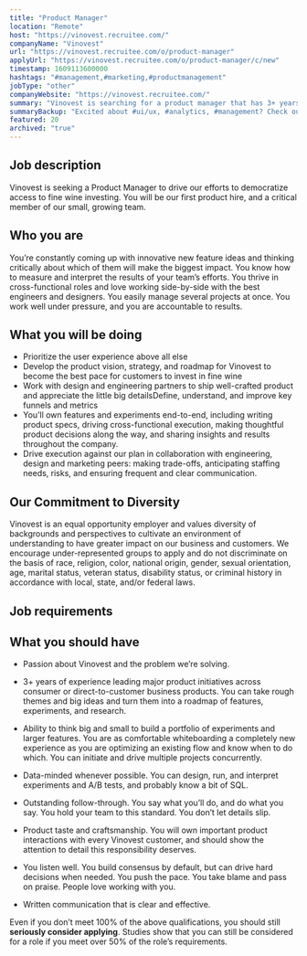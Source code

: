 ```yaml
---
title: "Product Manager"
location: "Remote"
host: "https://vinovest.recruitee.com/"
companyName: "Vinovest"
url: "https://vinovest.recruitee.com/o/product-manager"
applyUrl: "https://vinovest.recruitee.com/o/product-manager/c/new"
timestamp: 1609113600000
hashtags: "#management,#marketing,#productmanagement"
jobType: "other"
companyWebsite: "https://vinovest.recruitee.com/"
summary: "Vinovest is searching for a product manager that has 3+ years of experience leading major product initiatives across consumer or direct-to-customer business products."
summaryBackup: "Excited about #ui/ux, #analytics, #management? Check out this job post!"
featured: 20
archived: "true"
---
```


## Job description

Vinovest is seeking a Product Manager to drive our efforts to democratize access to fine wine investing. You will be our first product hire, and a critical member of our small, growing team.

## Who you are

You’re constantly coming up with innovative new feature ideas and thinking critically about which of them will make the biggest impact. You know how to measure and interpret the results of your team’s efforts. You thrive in cross-functional roles and love working side-by-side with the best engineers and designers. You easily manage several projects at once. You work well under pressure, and you are accountable to results.

## What you will be doing

*   Prioritize the user experience above all else
*   Develop the product vision, strategy, and roadmap for Vinovest to become the best pace for customers to invest in fine wine
*   Work with design and engineering partners to ship well-crafted product and appreciate the little big detailsDefine, understand, and improve key funnels and metrics
*   You’ll own features and experiments end-to-end, including writing product specs, driving cross-functional execution, making thoughtful product decisions along the way, and sharing insights and results throughout the company.
*   Drive execution against our plan in collaboration with engineering, design and marketing peers: making trade-offs, anticipating staffing needs, risks, and ensuring frequent and clear communication.

## Our Commitment to Diversity

Vinovest is an equal opportunity employer and values diversity of backgrounds and perspectives to cultivate an environment of understanding to have greater impact on our business and customers. We encourage under-represented groups to apply and do not discriminate on the basis of race, religion, color, national origin, gender, sexual orientation, age, marital status, veteran status, disability status, or criminal history in accordance with local, state, and/or federal laws.

## Job requirements

## What you should have

*   Passion about Vinovest and the problem we’re solving.

*   3+ years of experience leading major product initiatives across consumer or direct-to-customer business products. You can take rough themes and big ideas and turn them into a roadmap of features, experiments, and research.

*   Ability to think big and small to build a portfolio of experiments and larger features. You are as comfortable whiteboarding a completely new experience as you are optimizing an existing flow and know when to do which. You can initiate and drive multiple projects concurrently.

*   Data-minded whenever possible. You can design, run, and interpret experiments and A/B tests, and probably know a bit of SQL.

*   Outstanding follow-through. You say what you’ll do, and do what you say. You hold your team to this standard. You don’t let details slip.

*   Product taste and craftsmanship. You will own important product interactions with every Vinovest customer, and should show the attention to detail this responsibility deserves.
*   You listen well. You build consensus by default, but can drive hard decisions when needed. You push the pace. You take blame and pass on praise. People love working with you.
*   Written communication that is clear and effective.

‪Even if you don’t meet 100% of the above qualifications, you should still **seriously consider applying**. Studies show that you can still be considered for a role if you meet over 50% of the role’s requirements.‬
